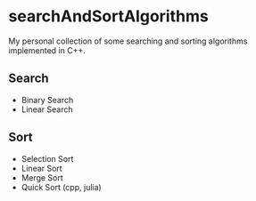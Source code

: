 # searchAndSortAlgorithms
My personal collection of some searching and sorting algorithms implemented in C++.


## Search
- Binary Search 
- Linear Search




## Sort
- Selection Sort 
- Linear Sort
- Merge Sort
- Quick Sort (cpp, julia)
